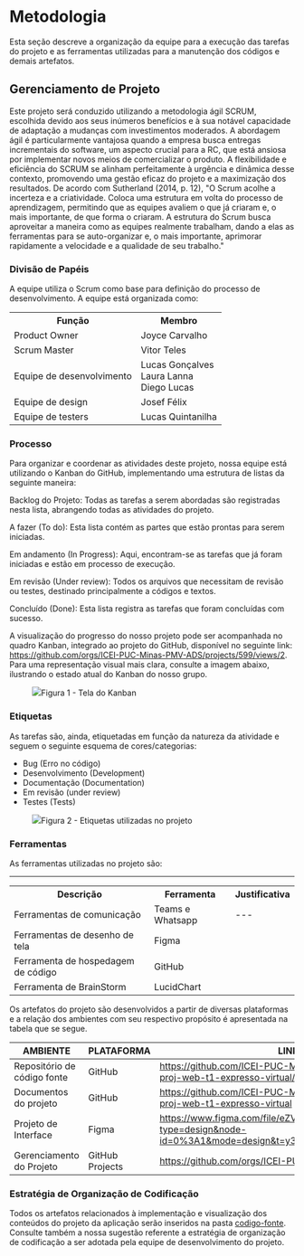 
# Metodologia

Esta seção descreve a organização da equipe para a execução das tarefas do projeto e as ferramentas utilizadas para a manutenção dos códigos e demais artefatos.


## Gerenciamento de Projeto

Este projeto será conduzido utilizando a metodologia ágil SCRUM, escolhida devido aos seus inúmeros benefícios e à sua notável capacidade de adaptação a mudanças com investimentos moderados. A abordagem ágil é particularmente vantajosa quando a empresa busca entregas incrementais do software, um aspecto crucial para a RC, que está ansiosa por implementar novos meios de comercializar o produto. A flexibilidade e eficiência do SCRUM se alinham perfeitamente à urgência e dinâmica desse contexto, promovendo uma gestão eficaz do projeto e a maximização dos resultados.
De acordo com Sutherland (2014, p. 12), "O Scrum acolhe a incerteza e a criatividade. Coloca uma estrutura em volta do processo de aprendizagem, permitindo que as equipes avaliem o que já criaram e, o mais importante, de
que forma o criaram. A estrutura do Scrum busca aproveitar a maneira como as equipes realmente trabalham, dando a elas as ferramentas para se auto-organizar e, o mais importante, aprimorar rapidamente a velocidade e a qualidade de seu trabalho."

### Divisão de Papéis

A equipe utiliza o Scrum como base para definição do processo de desenvolvimento.
A equipe está organizada como:

 <table>
<!-- Cabeçalho da tabela - Funções -->
 <tr>
  <th>Função</th>
  <th>Membro</th> 
 </tr>
 
<!-- Corpo da tabela - Membros -->
<tr>
 
 <tr>
  <td>Product Owner</td>
  <td>Joyce Carvalho</td>
 </tr>
 
 <tr>
  <td>Scrum Master</td>
  <td>Vitor Teles</td>
 </tr>
 
 <tr>
  <td>Equipe de desenvolvimento</td>
  <td>Lucas Gonçalves <br/> Laura Lanna <br/> Diego Lucas</td>
 </tr>
 
 <tr>
  <td>Equipe de design</td>
  <td>Josef Félix</td>
 </tr>

 <tr>
  <td>Equipe de testers</td>
  <td>Lucas Quintanilha</td>
 </tr>
 
</tr>
 
</table>

### Processo

Para organizar e coordenar as atividades deste projeto, nossa equipe está utilizando o Kanban do GitHub, implementando uma estrutura de listas da seguinte maneira:

Backlog do Projeto: Todas as tarefas a serem abordadas são registradas nesta lista, abrangendo todas as atividades do projeto.

A fazer (To do): Esta lista contém as partes que estão prontas para serem iniciadas.

Em andamento (In Progress): Aqui, encontram-se as tarefas que já foram iniciadas e estão em processo de execução.

Em revisão (Under review): Todos os arquivos que necessitam de revisão ou testes, destinado principalmente a códigos e textos. 

Concluído (Done): Esta lista registra as tarefas que foram concluídas com sucesso.

A visualização do progresso do nosso projeto pode ser acompanhada no quadro Kanban, integrado ao projeto do GitHub, disponível no seguinte link: https://github.com/orgs/ICEI-PUC-Minas-PMV-ADS/projects/599/views/2. Para uma representação visual mais clara, consulte a imagem abaixo, ilustrando o estado atual do Kanban do nosso grupo.

<figure> 
  <img src=https://github.com/ICEI-PUC-Minas-PMV-ADS/pmv-ads-2023-2-e1-proj-web-t1-expresso-virtual/assets/48792332/0b52814f-7d08-4f77-ab88-6541bdbf3e1e
    <figcaption>Figura 1 - Tela do Kanban</figcaption>
</figure>


### Etiquetas
<p>As tarefas são, ainda, etiquetadas em função da natureza da atividade e seguem o seguinte esquema de cores/categorias:</p>

<ul>
  <li>Bug (Erro no código)</li>
  <li>Desenvolvimento (Development)</li>
  <li>Documentação (Documentation)</li>
  <li>Em revisão (under review)</li>
  <li>Testes (Tests)</li>
</ul>

<figure> 
  <img src="https://user-images.githubusercontent.com/100447878/164068979-9eed46e1-9b44-461e-ab88-c2388e6767a1.png"
    <figcaption>Figura 2 - Etiquetas utilizadas no projeto</figcaption>
</figure> 
  
### Ferramentas

As ferramentas utilizadas no projeto são:

****
 <table>
<!-- Cabeçalho da tabela - Ferramentas a serem utilizadas -->
 <tr>
  <th>Descrição</th>
  <th>Ferramenta</th>
  <th>Justificativa</th>
 </tr>
 
<!-- Corpo da tabela - Nome da ferramenta -->
<tr>
 
 <tr>
  <td>Ferramentas de comunicação</td>
  <td>Teams e Whatsapp</td>
  <td>---</td>
 </tr>
 
 <tr>
  <td>Ferramentas de desenho de tela</td>
  <td>Figma</td>
  <td></td>
 </tr>
 
 <tr>
  <td>Ferramenta de hospedagem de código</td>
  <td>GitHub</td>
  <td></td>
 </tr>
 
 <tr>
  <td>Ferramenta de BrainStorm</td>
  <td>LucidChart</td>
  <td></td>
 </tr>
 
</tr>
 
</table>


Os artefatos do projeto são desenvolvidos a partir de diversas plataformas e a relação dos ambientes com seu respectivo propósito é apresentada na tabela que se segue.

| AMBIENTE                            | PLATAFORMA                         | LINK DE ACESSO                         |
|-------------------------------------|------------------------------------|----------------------------------------|
| Repositório de código fonte         | GitHub                             | https://github.com/ICEI-PUC-Minas-PMV-ADS/pmv-ads-2023-2-e1-proj-web-t1-expresso-virtual/blob/main/codigo-fonte/README.md |
| Documentos do projeto               | GitHub                             | https://github.com/ICEI-PUC-Minas-PMV-ADS/pmv-ads-2023-2-e1-proj-web-t1-expresso-virtual |
| Projeto de Interface                | Figma                              | https://www.figma.com/file/eZVYcdbqClWZRDP9YCweZF/Rocketcoffee?type=design&node-id=0%3A1&mode=design&t=y3N97qMHqgFrUuUo-1 |
| Gerenciamento do Projeto            | GitHub Projects                    | https://github.com/orgs/ICEI-PUC-Minas-PMV-ADS/projects/599 |


### Estratégia de Organização de Codificação 

Todos os artefatos relacionados à implementação e visualização dos conteúdos do projeto da aplicação serão inseridos na pasta [codigo-fonte](https://github.com/ICEI-PUC-Minas-PMV-ADS/pmv-ads-2023-2-e1-proj-web-t1-expresso-virtual/tree/main/codigo-fonte). Consulte também a nossa sugestão referente a estratégia de organização de codificação a ser adotada pela equipe de desenvolvimento do projeto.
